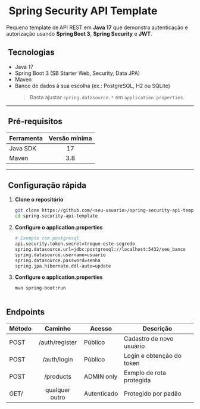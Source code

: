 #  Spring Security API Template

Pequeno template de API REST em **Java 17** que demonstra autenticação e autorização
usando **Spring Boot 3**, **Spring Security** e **JWT**.  

##  Tecnologias

- Java 17
- Spring Boot 3 (SB Starter Web, Security, Data JPA)
- Maven
- Banco de dados à sua escolha (ex.: PostgreSQL, H2 ou SQLite)  
  > Basta ajustar `spring.datasource.*` em `application.properties`.

---

##  Pré‑requisitos

| Ferramenta | Versão mínima |
|------------|:---------------:|
| Java SDK   | 17 |
| Maven      | 3.8 |

---

##  Configuração rápida

1. **Clone o repositório**

   ```bash
   git clone https://github.com/<seu‑usuario>/spring-security-api-template.git
   cd spring-security-api-template

2. **Configure o application.properties**

    ```bash
    # Exemplo com postgresql
    api.security.token.secret=troque-este-segredo
    spring.datasource.url=jdbc:postgresql://localhost:5432/seu_banco
    spring.datasource.username=usuario
    spring.datasource.password=senha
    spring.jpa.hibernate.ddl-auto=update

3. **Configure o application.properties**

    ```bash
    mvn spring-boot:run



## Endpoints 


| Método | Caminho | Acesso | Descrição | 
|--------|:-------:|--------|-----------|
| POST   |/auth/register|Público|Cadastro de novo usuário|
| POST   |/auth/login  |Público|Login e obtenção do token| 
| POST   |/products     |ADMIN only|Exmplo de rota protegida|
| GET/   |qualquer outro|Autenticado|Protegido por padão|







